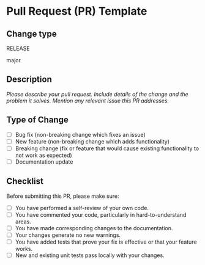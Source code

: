 # Pull Request (PR) Template

## Change type

RELEASE

major

## Description

_Please describe your pull request. Include details of the change and the problem it solves. Mention any relevant issue this PR addresses._

## Type of Change

- [ ] Bug fix (non-breaking change which fixes an issue)
- [ ] New feature (non-breaking change which adds functionality)
- [ ] Breaking change (fix or feature that would cause existing functionality to not work as expected)
- [ ] Documentation update

## Checklist

Before submitting this PR, please make sure:

- [ ] You have performed a self-review of your own code.
- [ ] You have commented your code, particularly in hard-to-understand areas.
- [ ] You have made corresponding changes to the documentation.
- [ ] Your changes generate no new warnings.
- [ ] You have added tests that prove your fix is effective or that your feature works.
- [ ] New and existing unit tests pass locally with your changes.
